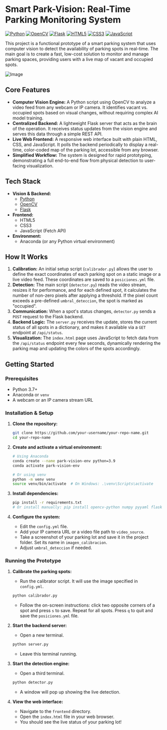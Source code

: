 # Smart Park-Vision: Real-Time Parking Monitoring System

[![Python](https://img.shields.io/badge/Python-3.9-blue.svg)](https://www.python.org/)
[![OpenCV](https://img.shields.io/badge/OpenCV-4.x-green.svg)](https://opencv.org/)
[![Flask](https://img.shields.io/badge/Flask-2.x-orange.svg)](https://flask.palletsprojects.com/)
[![HTML5](https://img.shields.io/badge/HTML-5-red.svg)](https://developer.mozilla.org/en-US/docs/Web/Guide/HTML/HTML5)
[![CSS3](https://img.shields.io/badge/CSS-3-purple.svg)](https://developer.mozilla.org/en-US/docs/Web/CSS)
[![JavaScript](https://img.shields.io/badge/JavaScript-ES6-yellow.svg)](https://developer.mozilla.org/en-US/docs/Web/JavaScript)

This project is a functional prototype of a smart parking system that uses computer vision to detect the availability of parking spots in real-time. The main goal is to create a fast, low-cost solution to monitor and manage parking spaces, providing users with a live map of vacant and occupied spots.

![Image](https://github.com/user-attachments/assets/2068d204-f16c-4f28-a087-13ca63ec4dc5)

## Core Features

*   **Computer Vision Engine:** A Python script using OpenCV to analyze a video feed from any webcam or IP camera. It identifies vacant vs. occupied spots based on visual changes, without requiring complex AI model training.
*   **Centralized Backend:** A lightweight Flask server that acts as the brain of the operation. It receives status updates from the vision engine and serves this data through a simple REST API.
*   **Live Web Frontend:** A responsive web interface built with plain HTML, CSS, and JavaScript. It polls the backend periodically to display a real-time, color-coded map of the parking lot, accessible from any browser.
*   **Simplified Workflow:** The system is designed for rapid prototyping, demonstrating a full end-to-end flow from physical detection to user-facing visualization.

## Tech Stack

*   **Vision & Backend:**
    *   [Python](https://www.python.org/)
    *   [OpenCV](https://opencv.org/)
    *   [Flask](https://flask.palletsprojects.com/)
*   **Frontend:**
    *   HTML5
    *   CSS3
    *   JavaScript (Fetch API)
*   **Environment:**
    *   Anaconda (or any Python virtual environment)

## How It Works

1.  **Calibration:** An initial setup script (`calibrador.py`) allows the user to define the exact coordinates of each parking spot on a static image or a live video feed. These coordinates are saved to a `posiciones.yml` file.
2.  **Detection:** The main script (`detector.py`) reads the video stream, resizes it for performance, and for each defined spot, it calculates the number of non-zero pixels after applying a threshold. If the pixel count exceeds a pre-defined `umbral_deteccion`, the spot is marked as "occupied".
3.  **Communication:** When a spot's status changes, `detector.py` sends a `POST` request to the Flask backend.
4.  **Backend Logic:** The `server.py` receives the update, stores the current status of all spots in a dictionary, and makes it available via a `GET` endpoint at `/api/status`.
5.  **Visualization:** The `index.html` page uses JavaScript to fetch data from the `/api/status` endpoint every few seconds, dynamically rendering the parking map and updating the colors of the spots accordingly.

## Getting Started

### Prerequisites

*   Python 3.7+
*   Anaconda or `venv`
*   A webcam or an IP camera stream URL

### Installation & Setup

1.  **Clone the repository:**
    ```bash
    git clone https://github.com/your-username/your-repo-name.git
    cd your-repo-name
    ```

2.  **Create and activate a virtual environment:**
    ```bash
    # Using Anaconda
    conda create --name park-vision-env python=3.9
    conda activate park-vision-env

    # Or using venv
    python -m venv venv
    source venv/bin/activate  # On Windows: .\venv\Scripts\activate
    ```

3.  **Install dependencies:**
    ```bash
    pip install -r requirements.txt
    # Or install manually: pip install opencv-python numpy pyyaml flask flask-cors requests
    ```

4.  **Configure the system:**
    *   Edit the `config.yml` file.
    *   Add your IP camera URL or a video file path to `video_source`.
    *   Take a screenshot of your parking lot and save it in the project folder. Set its name in `imagen_calibracion`.
    *   Adjust `umbral_deteccion` if needed.

### Running the Prototype

1.  **Calibrate the parking spots:**
    *   Run the calibrator script. It will use the image specified in `config.yml`.
      ```bash
      python calibrador.py
      ```
    *   Follow the on-screen instructions: click two opposite corners of a spot and press `s` to save. Repeat for all spots. Press `q` to quit and save the `posiciones.yml` file.

2.  **Start the backend server:**
    *   Open a new terminal.
      ```bash
      python server.py
      ```
    *   Leave this terminal running.

3.  **Start the detection engine:**
    *   Open a third terminal.
      ```bash
      python detector.py
      ```
    *   A window will pop up showing the live detection.

4.  **View the web interface:**
    *   Navigate to the `frontend` directory.
    *   Open the `index.html` file in your web browser.
    *   You should see the live status of your parking lot!
